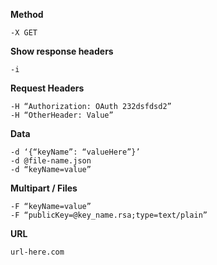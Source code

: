 **Method**

`-X GET`

**Show response headers**

`-i`

**Request Headers**

`-H “Authorization: OAuth 232dsfdsd2”`  
`-H “OtherHeader: Value”`

**Data**

`-d ‘{“keyName”: “valueHere”}’`  
`-d @file-name.json`  
`-d “keyName=value”`  

**Multipart / Files**

`-F “keyName=value”`  
`-F “publicKey=@key_name.rsa;type=text/plain”`

**URL**

`url-here.com`
